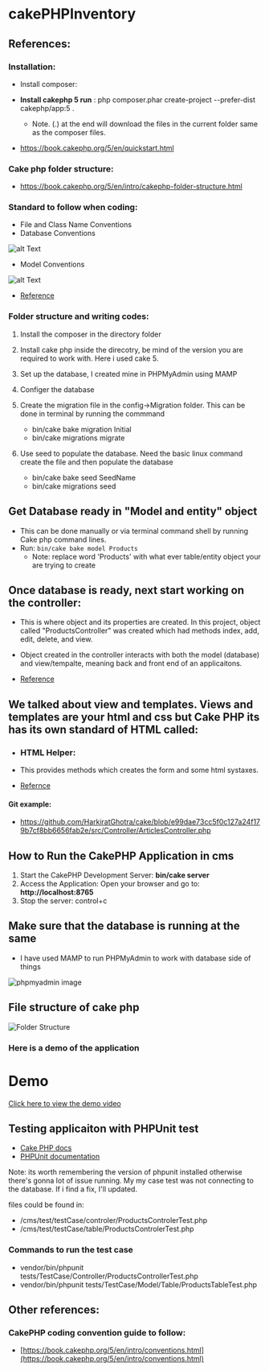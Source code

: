 # cakePHPInventory

## References:

### Installation: 

* Install composer: 

* **Install cakephp 5 run** : php composer.phar create-project --prefer-dist cakephp/app:5 . 
    - Note. (.) at the end will download the files in the current folder same as the composer files. 

* https://book.cakephp.org/5/en/quickstart.html

### Cake php folder structure:

* https://book.cakephp.org/5/en/intro/cakephp-folder-structure.html

### Standard to follow when coding:

* File and Class Name Conventions
* Database Conventions

![alt Text](git_img/db_convention.png)

* Model Conventions

![alt Text](image.png)

* [Reference](https://book.cakephp.org/5/en/intro/conventions.html)

### Folder structure and writing codes:

1. Install the composer in the directory folder 
2. Install cake php inside the direcotry, be mind of the version you are required to work with. Here i used cake 5.
3. Set up the database, I created mine in PHPMyAdmin using MAMP
3. Configer the database 
4. Create the migration file in the config->Migration folder. This can be done in terminal by running the commmand
    -  bin/cake bake migration Initial
    -  bin/cake migrations migrate

5. Use seed to populate the database. Need the basic linux command create the file and then populate the database
    - bin/cake bake seed SeedName
    - bin/cake migrations seed

## Get Database ready in "Model and entity" object

* This can be done manually or via terminal command shell by running Cake php command lines. 
* Run: ```bin/cake bake model Products ```
    - Note: replace word 'Products' with what ever table/entity object your are trying to create 

## Once database is ready, next start working on the controller: 

* This is where object and its properties are created. In this project, object called "ProductsController" was created which had methods index, add, edit, delete, and view. 
* Object created in the controller interacts with both the model (database) and view/tempalte, meaning back and front end of an applicaitons. 

* [Reference](https://book.cakephp.org/5/en/tutorials-and-examples/cms/articles-controller.html)

## We talked about view and templates. Views and templates are your html and css but Cake PHP its has its own standard of HTML called:

* ### HTML Helper: 
* This provides methods which creates the form and some html systaxes. 

* [Refernce](https://book.cakephp.org/5/en/views/helpers/html.html)

#### Git example: 

* https://github.com/HarkiratGhotra/cake/blob/e99dae73cc5f0c127a24f179b7cf8bb6656fab2e/src/Controller/ArticlesController.php

## How to Run the CakePHP Application in cms

1. Start the CakePHP Development Server: **bin/cake server** 
2. Access the Application: Open your browser and go to: **http://localhost:8765** 
3. Stop the server: control+c

## Make sure that the database is running at the same 

* I have used MAMP to run PHPMyAdmin to work with database side of things

![phpmyadmin image](/git_img/dbPhpAdmin.png)

## File structure of cake php

![Folder Structure](/git_img/fld_tree.png)

### Here is a demo of the application

# Demo

[Click here to view the demo video](/git_img/cakephpDemo.webm)

## Testing applicaiton with PHPUnit test

* [Cake PHP docs](https://book.cakephp.org/5/en/development/testing.html#installing-phpunit)
* [PHPUnit documentation](https://docs.phpunit.de/en/11.5/writing-tests-for-phpunit.html)

Note: its worth remembering the version of phpunit installed otherwise there's gonna lot of issue running. My my case test was not connecting to the database. If i find a fix, I'll updated. 

files could be found in:
* /cms/test/testCase/controler/ProductsControlerTest.php
* /cms/test/testCase/table/ProductsControlerTest.php

### Commands to run the test case

 -  vendor/bin/phpunit tests/TestCase/Controller/ProductsControllerTest.php
 -  vendor/bin/phpunit tests/TestCase/Model/Table/ProductsTableTest.php    

## Other references: 

### CakePHP coding convention guide to follow:

 - [https://book.cakephp.org/5/en/intro/conventions.html](https://book.cakephp.org/5/en/intro/conventions.html)
